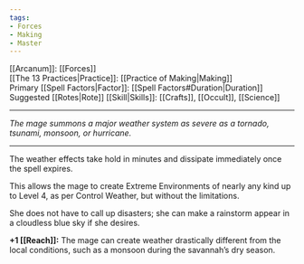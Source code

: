```yaml
---
tags:
- Forces
- Making
- Master
---
```


[[Arcanum]]: [[Forces]]\
[[The 13 Practices|Practice]]: [[Practice of Making|Making]]\
Primary [[Spell Factors|Factor]]: [[Spell Factors#Duration|Duration]]\
Suggested [[Rotes|Rote]] [[Skill|Skills]]: [[Crafts]], [[Occult]], [[Science]]

---

_The mage summons a major weather system as severe as a tornado, tsunami, monsoon, or hurricane._

---

The weather effects take hold in minutes and dissipate immediately once the spell expires.

This allows the mage to create Extreme Environments of nearly any kind up to Level 4, as per Control Weather, but without the limitations.

She does not have to call up disasters; she can make a rainstorm appear in a cloudless blue sky if she desires.

**+1 [[Reach]]:** The mage can create weather drastically different from the local conditions, such as a monsoon during the savannah’s dry season.